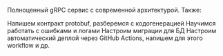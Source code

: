 Полноценный gRPC сервис с современной архитектурой. Также:

Напишем контракт protobuf, разберемся с кодогенерацией
Научимся работать с ошибками и логами
Настроим миграции для БД
Настроим автоматический деплой через GitHub Actions, напишем для этого workflow
и др.

